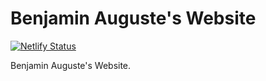 # Benjamin Auguste's Website

[![Netlify Status](https://api.netlify.com/api/v1/badges/7efbbce1-3a0c-4d59-9e01-7018a159bd63/deploy-status)](https://app.netlify.com/sites/eager-khorana-4ef1de/deploys)

Benjamin Auguste's Website.